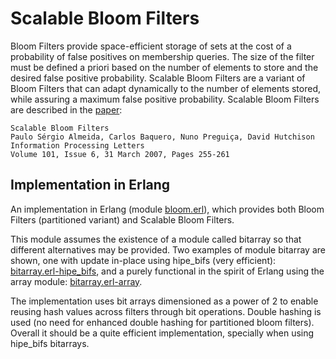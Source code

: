 # Scalable Bloom Filters

Bloom Filters provide space-efficient storage of sets at the cost of a
probability of false positives on membership queries. The size of the filter
must be defined a priori based on the number of elements to store and the
desired false positive probability. Scalable Bloom Filters are a variant of
Bloom Filters that can adapt dynamically to the number of elements stored, while
assuring a maximum false positive probability. Scalable Bloom Filters are
described in the [paper](http://gsd.di.uminho.pt/members/cbm/ps/dbloom.pdf):

    Scalable Bloom Filters
    Paulo Sérgio Almeida, Carlos Baquero, Nuno Preguiça, David Hutchison
    Information Processing Letters
    Volume 101, Issue 6, 31 March 2007, Pages 255-261 

## Implementation in Erlang

An implementation in Erlang (module [bloom.erl](https://github.com/haslab/Scalable-Bloom-Filters/blob/master/bloom.erl)), which provides both Bloom
Filters (partitioned variant) and Scalable Bloom Filters.

This module assumes the existence of a module called bitarray so that different
alternatives may be provided. Two examples of module bitarray are shown, one
with update in-place using hipe_bifs (very efficient): [bitarray.erl-hipe_bifs](https://github.com/haslab/Scalable-Bloom-Filters/blob/master/bitarray.erl-hipe_bifs), and a purely functional
in the spirit of Erlang using the array module: [bitarray.erl-array](https://github.com/haslab/Scalable-Bloom-Filters/blob/master/bitarray.erl-array).

The implementation uses bit arrays dimensioned as a power of 2 to enable reusing
hash values across filters through bit operations. Double hashing is used (no
need for enhanced double hashing for partitioned bloom filters). Overall it
should be a quite efficient implementation, specially when using hipe_bifs
bitarrays.

